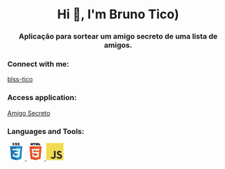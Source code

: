 <h1 align="center">Hi 👋, I'm Bruno Tico)</h1>
<h3 align="center">Aplicação para sortear um amigo secreto de uma lista de amigos.</h3>

<h3 align="left">Connect with me:</h3>
<p align="left">
  <a href="https://github.com/blss-tico" target="_blank" rel="noreferrer">blss-tico</a>
</p>

<h3 align="left">Access application:</h3>
<p align="left">
  <a href="https://blss-tico.github.io/amigo-secreto/" target="_blank" rel="noreferrer">Amigo Secreto</a>
</p>


<h3 align="left">Languages and Tools:</h3>
<p align="left"> <a href="https://www.w3schools.com/css/" target="_blank" rel="noreferrer"> <img src="https://raw.githubusercontent.com/devicons/devicon/master/icons/css3/css3-original-wordmark.svg" alt="css3" width="40" height="40"/> </a> <a href="https://www.w3.org/html/" target="_blank" rel="noreferrer"> <img src="https://raw.githubusercontent.com/devicons/devicon/master/icons/html5/html5-original-wordmark.svg" alt="html5" width="40" height="40"/> </a> <a href="https://developer.mozilla.org/en-US/docs/Web/JavaScript" target="_blank" rel="noreferrer"> <img src="https://raw.githubusercontent.com/devicons/devicon/master/icons/javascript/javascript-original.svg" alt="javascript" width="40" height="40"/> </a> </p>